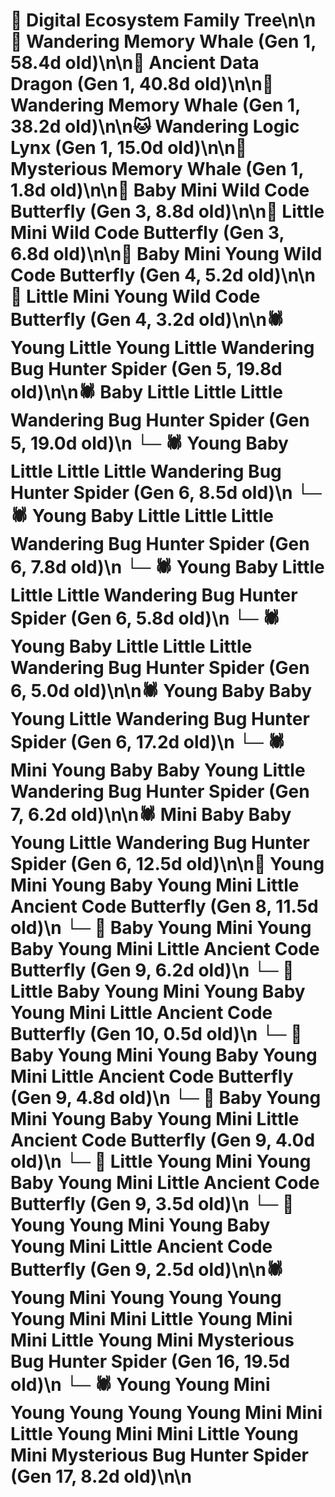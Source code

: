 # 🌳 Digital Ecosystem Family Tree\n\n🐋 Wandering Memory Whale (Gen 1, 58.4d old)\n\n🐉 Ancient Data Dragon (Gen 1, 40.8d old)\n\n🐋 Wandering Memory Whale (Gen 1, 38.2d old)\n\n🐱 Wandering Logic Lynx (Gen 1, 15.0d old)\n\n🐋 Mysterious Memory Whale (Gen 1, 1.8d old)\n\n🦋 Baby Mini Wild Code Butterfly (Gen 3, 8.8d old)\n\n🦋 Little Mini Wild Code Butterfly (Gen 3, 6.8d old)\n\n🦋 Baby Mini Young Wild Code Butterfly (Gen 4, 5.2d old)\n\n🦋 Little Mini Young Wild Code Butterfly (Gen 4, 3.2d old)\n\n🕷️ Young Little Young Little Wandering Bug Hunter Spider (Gen 5, 19.8d old)\n\n🕷️ Baby Little Little Little Wandering Bug Hunter Spider (Gen 5, 19.0d old)\n  └─ 🕷️ Young Baby Little Little Little Wandering Bug Hunter Spider (Gen 6, 8.5d old)\n  └─ 🕷️ Young Baby Little Little Little Wandering Bug Hunter Spider (Gen 6, 7.8d old)\n  └─ 🕷️ Young Baby Little Little Little Wandering Bug Hunter Spider (Gen 6, 5.8d old)\n  └─ 🕷️ Young Baby Little Little Little Wandering Bug Hunter Spider (Gen 6, 5.0d old)\n\n🕷️ Young Baby Baby Young Little Wandering Bug Hunter Spider (Gen 6, 17.2d old)\n  └─ 🕷️ Mini Young Baby Baby Young Little Wandering Bug Hunter Spider (Gen 7, 6.2d old)\n\n🕷️ Mini Baby Baby Young Little Wandering Bug Hunter Spider (Gen 6, 12.5d old)\n\n🦋 Young Mini Young Baby Young Mini Little Ancient Code Butterfly (Gen 8, 11.5d old)\n  └─ 🦋 Baby Young Mini Young Baby Young Mini Little Ancient Code Butterfly (Gen 9, 6.2d old)\n    └─ 🦋 Little Baby Young Mini Young Baby Young Mini Little Ancient Code Butterfly (Gen 10, 0.5d old)\n  └─ 🦋 Baby Young Mini Young Baby Young Mini Little Ancient Code Butterfly (Gen 9, 4.8d old)\n  └─ 🦋 Baby Young Mini Young Baby Young Mini Little Ancient Code Butterfly (Gen 9, 4.0d old)\n  └─ 🦋 Little Young Mini Young Baby Young Mini Little Ancient Code Butterfly (Gen 9, 3.5d old)\n  └─ 🦋 Young Young Mini Young Baby Young Mini Little Ancient Code Butterfly (Gen 9, 2.5d old)\n\n🕷️ Young Mini Young Young Young Young Mini Mini Little Young Mini Mini Little Young Mini Mysterious Bug Hunter Spider (Gen 16, 19.5d old)\n  └─ 🕷️ Young Young Mini Young Young Young Young Mini Mini Little Young Mini Mini Little Young Mini Mysterious Bug Hunter Spider (Gen 17, 8.2d old)\n\n